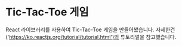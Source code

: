 # Tic-Tac-Toe 게임

React 라이브러리를 사용하여 Tic-Tac-Toe 게임을 만들어봤습니다.
자세한건 ('https://ko.reactjs.org/tutorial/tutorial.html')의 튜토리얼을 참고했습니다.

